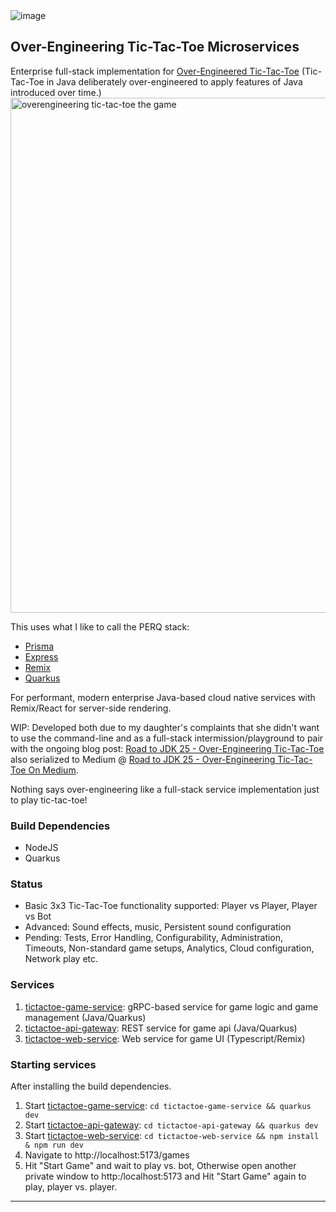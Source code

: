 <img alt="image" src="https://github.com/user-attachments/assets/d90c22af-c730-4669-9f43-5e9132f676ce">

Over-Engineering Tic-Tac-Toe Microservices
---

Enterprise full-stack implementation for [Over-Engineered Tic-Tac-Toe](https://github.com/briancorbinxyz/overengineering-tictactoe) (Tic-Tac-Toe in Java deliberately over-engineered to apply features of Java introduced over time.)
<img width="824" alt="overengineering tic-tac-toe the game" src="https://github.com/user-attachments/assets/7be48433-5bb6-4169-a8a9-8f4c69480c74">

This uses what I like to call the PERQ stack:

- [Prisma](https://www.prisma.io)
- [Express](https://expressjs.com/)
- [Remix](https://quarkus.io/)
- [Quarkus](https://quarkus.io/)

For performant, modern enterprise Java-based cloud native services with Remix/React for server-side rendering.

WIP: Developed both due to my daughter's complaints that she didn't want to use the command-line and as a full-stack intermission/playground to pair with the ongoing blog post: [Road to JDK 25 - Over-Engineering Tic-Tac-Toe](https://thelifeof.briancorbin.xyz/Library/03-Resources/Road-to-JDK-25---Over-Engineering-Tic-Tac-Toe!) also serialized to Medium @ [Road to JDK 25 - Over-Engineering Tic-Tac-Toe On Medium](https://briancorbinxyz.medium.com/list/road-to-jdk-25-d0f656f66a8f).

Nothing says over-engineering like a full-stack service implementation just to play tic-tac-toe!

### Build Dependencies

- NodeJS
- Quarkus

### Status

- Basic 3x3 Tic-Tac-Toe functionality supported: Player vs Player, Player vs Bot
- Advanced: Sound effects, music, Persistent sound configuration
- Pending: Tests, Error Handling, Configurability, Administration, Timeouts, Non-standard game setups, Analytics, Cloud configuration, Network play etc.

### Services

1. [tictactoe-game-service](tictactoe-game-service): gRPC-based service for game logic and game management (Java/Quarkus)
1. [tictactoe-api-gateway](tictactoe-api-gateway): REST service for game api (Java/Quarkus)
1. [tictactoe-web-service](tictactoe-web-service): Web service for game UI (Typescript/Remix)

### Starting services

After installing the build dependencies.

1. Start [tictactoe-game-service](tictactoe-game-service): `cd tictactoe-game-service && quarkus dev`
1. Start [tictactoe-api-gateway](tictactoe-api-gateway): `cd tictactoe-api-gateway && quarkus dev`
1. Start [tictactoe-web-service](tictactoe-web-service): `cd tictactoe-web-service && npm install & npm run dev`
1. Navigate to http://localhost:5173/games
1. Hit "Start Game" and wait to play vs. bot, Otherwise open another private window to http:/localhost:5173 and Hit "Start Game" again to play, player vs. player.

---
